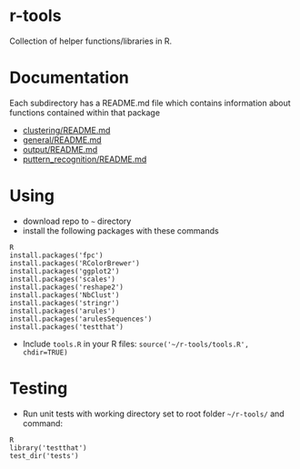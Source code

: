 # r-tools
Collection of helper functions/libraries in R.

# Documentation
Each subdirectory has a README.md file which contains information about functions contained within that package
- [clustering/README.md](./clustering/README.md)
- [general/README.md](./general/README.md)
- [output/README.md](./output/README.md)
- [puttern_recognition/README.md](./puttern_recognition/README.md)

# Using

- download repo to `~` directory
- install the following packages with these commands
```
R
install.packages('fpc')
install.packages('RColorBrewer')
install.packages('ggplot2')
install.packages('scales')
install.packages('reshape2')
install.packages('NbClust')
install.packages('stringr')
install.packages('arules')
install.packages('arulesSequences')
install.packages('testthat')
```
- Include `tools.R` in your R files: `source('~/r-tools/tools.R', chdir=TRUE)`

# Testing
- Run unit tests with working directory set to root folder `~/r-tools/` and command:
```
R
library('testthat')
test_dir('tests')
```
